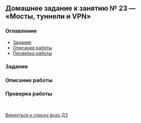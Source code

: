 ## Домашнее задание к занятию № 23 — «Мосты, туннели и VPN»  <!-- omit in toc -->

### Оглавление  <!-- omit in toc -->

- [Задание](#Задание)
- [Описание работы](#Описание-работы)
- [Проверка работы](#Проверка-работы)

### Задание



### Описание работы



### Проверка работы



<br/>

[Вернуться к списку всех ДЗ](../README.md)
